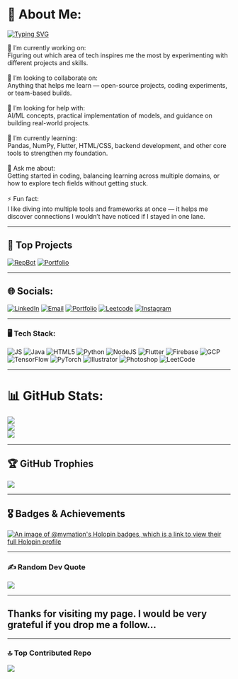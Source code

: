# 💫 About Me:
[![Typing SVG](https://readme-typing-svg.herokuapp.com?size=22&color=F7F7F7&width=600&lines=Hey+there!+I'm+Debargha;Exploring+Tech+to+find+my+passion;AI/ML+Enthusiast+%7C+Coder+%7C+Builder)](https://git.io/typing-svg)

🔭 I’m currently working on:<br>Figuring out which area of tech inspires me the most by experimenting with different projects and skills.<br><br>👯 I’m looking to collaborate on:<br>Anything that helps me learn — open-source projects, coding experiments, or team-based builds.<br><br>🤝 I’m looking for help with:<br>AI/ML concepts, practical implementation of models, and guidance on building real-world projects.<br><br>🌱 I’m currently learning:<br>Pandas, NumPy, Flutter, HTML/CSS, backend development, and other core tools to strengthen my foundation.<br><br>💬 Ask me about:<br>Getting started in coding, balancing learning across multiple domains, or how to explore tech fields without getting stuck.<br><br>⚡ Fun fact:<br>I like diving into multiple tools and frameworks at once — it helps me discover connections I wouldn’t have noticed if I stayed in one lane.

---

## 🚀 Top Projects

[![RepBot](https://img.shields.io/badge/RepBot-View-blue?logo=github)](https://github.com/My-Mation/RepBot)
[![Portfolio](https://img.shields.io/badge/Portfolio-View-green?logo=github)](https://github.com/My-Mation/portfolio-hazel-beta-83)

---

## 🌐 Socials:
[![LinkedIn](https://img.shields.io/badge/LinkedIn-%230077B5.svg?logo=linkedin&logoColor=white)](https://www.linkedin.com/in/debargha-sarkar-72575937a/) [![Email](https://img.shields.io/badge/Email-D14836?logo=gmail&logoColor=white)](mailto:debarghasarkar175@gmail.com) [![Portfolio](https://img.shields.io/badge/Portfolio-4285F4?logo=google-chrome&logoColor=white)](https://portfolio-hazel-beta-83.vercel.app/) [![Leetcode](https://img.shields.io/badge/LeetCode-FFA116?logo=leetcode&logoColor=white)](https://leetcode.com/u/My_Mation/) [![Instagram](https://img.shields.io/badge/Instagram-%23E4405F.svg?logo=instagram&logoColor=white)](https://www.instagram.com/code_by_deb/)

---

### 🖥️ Tech Stack:
![JS](https://img.shields.io/badge/JavaScript-000?logo=javascript)
![Java](https://img.shields.io/badge/Java-000?logo=java)
![HTML5](https://img.shields.io/badge/HTML5-000?logo=html5)
![Python](https://img.shields.io/badge/Python-000?logo=python)
![NodeJS](https://img.shields.io/badge/Node.js-000?logo=node.js)
![Flutter](https://img.shields.io/badge/Flutter-000?logo=flutter)
![Firebase](https://img.shields.io/badge/Firebase-000?logo=firebase)
![GCP](https://img.shields.io/badge/Google%20Cloud-000?logo=google-cloud)
![TensorFlow](https://img.shields.io/badge/TensorFlow-000?logo=tensorflow)
![PyTorch](https://img.shields.io/badge/PyTorch-000?logo=pytorch)
![Illustrator](https://img.shields.io/badge/Illustrator-000?logo=adobe-illustrator)
![Photoshop](https://img.shields.io/badge/Photoshop-000?logo=adobe-photoshop)
![LeetCode](https://img.shields.io/badge/LeetCode-000?logo=leetcode)


---

# 📊 GitHub Stats:
![](https://github-readme-stats.vercel.app/api?username=My-Mation&theme=dark&hide_border=false&include_all_commits=false&count_private=false)<br/>
![](https://nirzak-streak-stats.vercel.app/?user=My-Mation&theme=dark&hide_border=false)<br/>
![](https://github-readme-stats.vercel.app/api/top-langs/?username=My-Mation&theme=dark&hide_border=false&include_all_commits=false&count_private=false&layout=compact)

---

## 🏆 GitHub Trophies
![](https://github-profile-trophy.vercel.app/?username=My-Mation&theme=gruvbox_light&no-frame=true&no-bg=true&margin-w=4)

---

## 🎖️ Badges & Achievements
[![An image of @mymation's Holopin badges, which is a link to view their full Holopin profile](https://holopin.me/mymation)](https://holopin.io/@mymation)

---

### ✍️ Random Dev Quote
![](https://quotes-github-readme.vercel.app/api?type=horizontal&theme=radical)


---

## Thanks for visiting my page. I would be very grateful if you drop me a follow...
---

### 🔝 Top Contributed Repo
![](https://github-contributor-stats.vercel.app/api?username=My-Mation&limit=5&theme=dark&combine_all_yearly_contributions=true)





